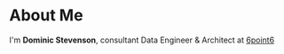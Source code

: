 # About Me

I'm **Dominic Stevenson**, consultant Data Engineer & Architect at [6point6](https://6point6.co.uk/)

<!--
## Skills

Languages: 
![Python](https://img.shields.io/badge/-Python-000?&logo=Python)
![Java](https://img.shields.io/badge/-Java-000?&logo=Java&logoColor=007396)
![SQL](https://img.shields.io/badge/-SQL-000?&logo=MySQL)
 
 --!>
